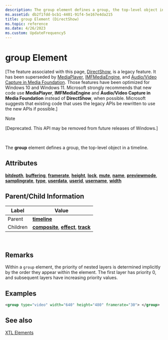 ```yaml
---
description: The group element defines a group, the top-level object in a timeline.
ms.assetid: db2f1fdd-bcb1-4401-91f4-5e167e4da215
title: group Element (DirectShow)
ms.topic: reference
ms.date: 4/26/2023
ms.custom: UpdateFrequency5
---
```


# group Element

\[The feature associated with this page, [DirectShow](/windows/win32/directshow/directshow), is a legacy feature. It has been superseded by [MediaPlayer](/uwp/api/Windows.Media.Playback.MediaPlayer), [IMFMediaEngine](/windows/win32/api/mfmediaengine/nn-mfmediaengine-imfmediaengine), and [Audio/Video Capture in Media Foundation](windows/win32/medfound/audio-video-capture-in-media-foundation). Those features have been optimized for Windows 10 and Windows 11. Microsoft strongly recommends that new code use **MediaPlayer**, **IMFMediaEngine** and **Audio/Video Capture in Media Foundation** instead of **DirectShow**, when possible. Microsoft suggests that existing code that uses the legacy APIs be rewritten to use the new APIs if possible.\]

> [!Note]  
> \[Deprecated. This API may be removed from future releases of Windows.\]

 

The **group** element defines a group, the top-level object in a timeline.

## Attributes

[**bitdepth**](bitdepth-attribute.md), [**buffering**](buffering-attribute.md), [**framerate**](framerate-attribute.md), [**height**](height-attribute.md), [**lock**](lock-attribute.md), [**mute**](mute-attribute.md), [**name**](name-attribute.md), [**previewmode**](previewmode-attribute.md), [**samplingrate**](samplingrate-attribute.md), [**type**](type-attribute.md), [**userdata**](userdata-attribute.md), [**userid**](userid-attribute.md), [**username**](username-attribute.md), [**width**](width-attribute.md)

## Parent/Child Information



| Label | Value |
|----------|----------------------------------------------------------------------------------------------------------|
| Parent   | [**timeline**](timeline-element.md)                                                                     |
| Children | [**composite**](composite-element.md), [**effect**](effect-element.md), [**track**](track-element.md) |



 

## Remarks

Within a `group` element, the priority of nested layers is determined implicitly by the order they appear within the element. The first layer has priority 0, and subsequent layers have increasing priority values.

## Examples


```XML
<group type="video" width="640" height="480" framerate="30"> </group>
```



## See also

<dl> <dt>

[XTL Elements](xtl-elements.md)
</dt> </dl>

 

 



